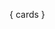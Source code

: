 <div id="q" class="side"></div>

<div id="a" class="side"></div>

{ cards }

<script src="https://cdnjs.cloudflare.com/ajax/libs/showdown/2.1.0/showdown.min.js"></script>

<script>
const q = document.getElementById('q'), a = document.getElementById('a'), delayInMilliseconds = 2000, c = new showdown.Converter(), getRandomIndex = count => Math.floor(Math.random() * count);

async function showCards() {
  const { cards } = variables;
  if (cards && cards.length) {
    const cardIndex = getRandomIndex(cards.length), card = cards[cardIndex], sideIndex = getRandomIndex(2);
    if (sideIndex == 0) {
        q.innerHTML = c.makeHtml(card[0]);
        await sleep(delayInMilliseconds);
        a.innerHTML = c.makeHtml(card[1]);
    } else {
        a.innerHTML = c.makeHtml(card[1]);
        await sleep(delayInMilliseconds);
        q.innerHTML = c.makeHtml(card[0]);
    }
    await sleep(delayInMilliseconds);
    q.innerHTML = '';
    a.innerHTML = '';
  }
  setTimeout(showCards, delayInMilliseconds);
}

registerCallback('cards', showCards);
</script>
